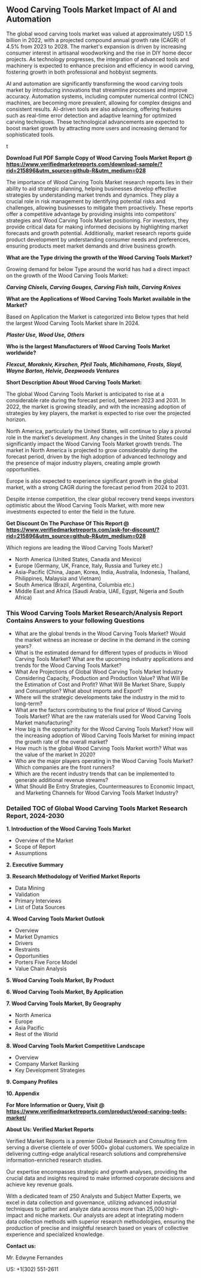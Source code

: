 <h2>Wood Carving Tools Market Impact of AI and Automation</h2><p>The global wood carving tools market was valued at approximately USD 1.5 billion in 2022, with a projected compound annual growth rate (CAGR) of 4.5% from 2023 to 2028. The market's expansion is driven by increasing consumer interest in artisanal woodworking and the rise in DIY home decor projects. As technology progresses, the integration of advanced tools and machinery is expected to enhance precision and efficiency in wood carving, fostering growth in both professional and hobbyist segments.</p><p>AI and automation are significantly transforming the wood carving tools market by introducing innovations that streamline processes and improve accuracy. Automation systems, including computer numerical control (CNC) machines, are becoming more prevalent, allowing for complex designs and consistent results. AI-driven tools are also advancing, offering features such as real-time error detection and adaptive learning for optimized carving techniques. These technological advancements are expected to boost market growth by attracting more users and increasing demand for sophisticated tools.</p>t</p><p id="" class=""><strong>Download Full PDF Sample Copy of Wood Carving Tools Market Report @ <a href="https://www.verifiedmarketreports.com/download-sample/?rid=215896&utm_source=github-R&utm_medium=028" target="_blank">https://www.verifiedmarketreports.com/download-sample/?rid=215896&utm_source=github-R&utm_medium=028</a></strong></p><p>The importance of&nbsp;Wood Carving Tools Market research reports lies in their ability to aid strategic planning, helping businesses develop effective strategies by understanding market trends and dynamics. They play a crucial role in risk management by identifying potential risks and challenges, allowing businesses to mitigate them proactively. These reports offer a competitive advantage by providing insights into competitors' strategies and Wood Carving Tools Market positioning. For investors, they provide critical data for making informed decisions by highlighting market forecasts and growth potential. Additionally, market research reports guide product development by understanding consumer needs and preferences, ensuring products meet market demands and drive business growth.</p><p><strong>What are the&nbsp;Type driving the growth of the Wood Carving Tools Market?</strong></p><p id="" class="">Growing demand for below Type around the world has had a direct impact on the growth of the Wood Carving Tools Market:</p><em><strong>Carving Chisels, Carving Gouges, Carving Fish tails, Carving Knives</strong></em></p><strong>What are the&nbsp;Applications&nbsp;of Wood Carving Tools Market available in the Market?</strong></p><p id="" class="">Based on Application the Market is categorized into Below types that held the largest Wood Carving Tools Market share In 2024.</p><em><strong>Plaster Use, Wood Use, Others</strong></em></p><strong>Who is the largest Manufacturers of Wood Carving Tools Market worldwide?</strong></p><p><em><strong>Flexcut, Morakniv, Kirschen, Pfeil Tools, Michihamono, Frosts, Sloyd, Wayne Barton, Helvie, Deepwoods Ventures</strong></em></p><p id="" class=""><strong>Short Description About Wood Carving Tools Market:</strong></p><p>The global Wood Carving Tools Market is anticipated to rise at a considerable rate during the forecast period, between 2023 and 2031. In 2022, the market is growing steadily, and with the increasing adoption of strategies by key players, the market is expected to rise over the projected horizon.</p><p>North America, particularly the United States, will continue to play a pivotal role in the market's development. Any changes in the United States could significantly impact the Wood Carving Tools Market growth trends. The market in North America is projected to grow considerably during the forecast period, driven by the high adoption of advanced technology and the presence of major industry players, creating ample growth opportunities.</p><p>Europe is also expected to experience significant growth in the global market, with a strong CAGR during the forecast period from 2024 to 2031.</p><p>Despite intense competition, the clear global recovery trend keeps investors optimistic about the Wood Carving Tools Market, with more new investments expected to enter the field in the future.</p><p id="" class=""><strong>Get Discount On The Purchase Of This Report @ <a href="https://www.verifiedmarketreports.com/ask-for-discount/?rid=215896&utm_source=github-R&utm_medium=028" target="_blank">https://www.verifiedmarketreports.com/ask-for-discount/?rid=215896&utm_source=github-R&utm_medium=028</a></strong></p>Which regions are leading the Wood Carving Tools Market?</p><ul><li>North America (United States, Canada and Mexico)</li><li>Europe (Germany, UK, France, Italy, Russia and Turkey etc.)</li><li>Asia-Pacific (China, Japan, Korea, India, Australia, Indonesia, Thailand, Philippines, Malaysia and Vietnam)</li><li>South America (Brazil, Argentina, Columbia etc.)</li><li>Middle East and Africa (Saudi Arabia, UAE, Egypt, Nigeria and South Africa)</li></ul><h3 id="" class="">This Wood Carving Tools Market Research/Analysis Report Contains Answers to your following Questions</h3><ul><li>What are the global trends in the Wood Carving Tools Market? Would the market witness an increase or decline in the demand in the coming years?</li><li>What is the estimated demand for different types of products in Wood Carving Tools Market? What are the upcoming industry applications and trends for the Wood Carving Tools Market?</li><li>What Are Projections of Global Wood Carving Tools Market Industry Considering Capacity, Production and Production Value? What Will Be the Estimation of Cost and Profit? What Will Be Market Share, Supply and Consumption? What about imports and Export?</li><li>Where will the strategic developments take the industry in the mid to long-term?</li><li>What are the factors contributing to the final price of Wood Carving Tools Market? What are the raw materials used for Wood Carving Tools Market manufacturing?</li><li>How big is the opportunity for the Wood Carving Tools Market? How will the increasing adoption of Wood Carving Tools Market for mining impact the growth rate of the overall market?</li><li>How much is the global Wood Carving Tools Market worth? What was the value of the market In 2020?</li><li>Who are the major players operating in the Wood Carving Tools Market? Which companies are the front runners?</li><li>Which are the recent industry trends that can be implemented to generate additional revenue streams?</li><li>What Should Be Entry Strategies, Countermeasures to Economic Impact, and Marketing Channels for Wood Carving Tools Market Industry?</li></ul><h3 id="" class="">Detailed TOC of Global Wood Carving Tools Market Research Report, 2024-2030</h3><p id="" class=""><strong>1. Introduction of the Wood Carving Tools Market</strong></p><ul><li>Overview of the Market</li><li>Scope of Report</li><li>Assumptions</li></ul><p id="" class=""><strong>2. Executive Summary</strong></p><p id="" class=""><strong>3. Research Methodology of Verified Market Reports</strong></p><ul><li>Data Mining</li><li>Validation</li><li>Primary Interviews</li><li>List of Data Sources</li></ul><p id="" class=""><strong>4. Wood Carving Tools Market Outlook</strong></p><ul><li>Overview</li><li>Market Dynamics</li><li>Drivers</li><li>Restraints</li><li>Opportunities</li><li>Porters Five Force Model</li><li>Value Chain Analysis</li></ul><p id="" class=""><strong>5. Wood Carving Tools Market, By Product</strong></p><p id="" class=""><strong>6. Wood Carving Tools Market, By Application</strong></p><p id="" class=""><strong>7. Wood Carving Tools Market, By Geography</strong></p><ul><li>North America</li><li>Europe</li><li>Asia Pacific</li><li>Rest of the World</li></ul><p id="" class=""><strong>8. Wood Carving Tools Market Competitive Landscape</strong></p><ul><li>Overview</li><li>Company Market Ranking</li><li>Key Development Strategies</li></ul><p id="" class=""><strong>9. Company Profiles</strong></p><p id="" class=""><strong>10. Appendix</strong></p><p id="" class=""><strong>For More Information or Query, Visit @ <a href="https://www.verifiedmarketreports.com/product/wood-carving-tools-market/" target="_blank">https://www.verifiedmarketreports.com/product/wood-carving-tools-market/</a></strong></p><p id="" class=""><strong>About Us: Verified Market Reports</strong></p><p id="" class="">Verified Market Reports is a premier Global Research and Consulting firm serving a diverse clientele of over 5000+ global customers. We specialize in delivering cutting-edge analytical research solutions and comprehensive information-enriched research studies.</p><p id="" class="">Our expertise encompasses strategic and growth analyses, providing the crucial data and insights required to make informed corporate decisions and achieve key revenue goals.</p><p id="" class="">With a dedicated team of 250 Analysts and Subject Matter Experts, we excel in data collection and governance, utilizing advanced industrial techniques to gather and analyze data across more than 25,000 high-impact and niche markets. Our analysts are adept at integrating modern data collection methods with superior research methodologies, ensuring the production of precise and insightful research based on years of collective experience and specialized knowledge.</p><p id="" class=""><strong>Contact us:</strong></p><p id="" class="">Mr. Edwyne Fernandes</p><p id="" class="">US: +1(302) 551-2611</p>
